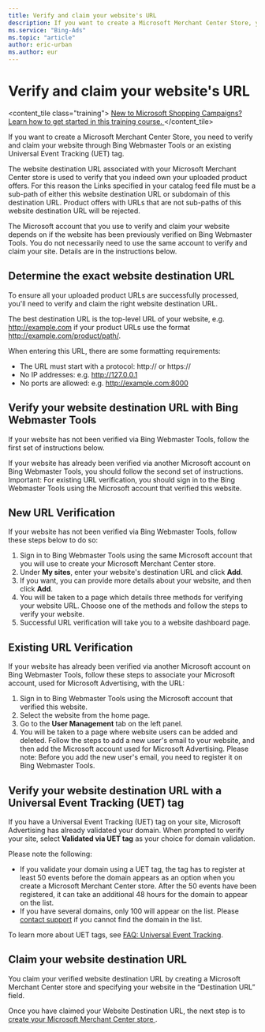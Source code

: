 ```yaml
---
title: Verify and claim your website's URL
description: If you want to create a Microsoft Merchant Center Store, you need to verify and claim your website.
ms.service: "Bing-Ads"
ms.topic: "article"
author: eric-urban
ms.author: eur
---
```


# Verify and claim your website's URL

<content_tile class="training">      [        New to Microsoft Shopping Campaigns? Learn how to get started in this training course.      ](https://go.microsoft.com/fwlink?LinkId=2130007)    </content_tile>

If you want to create a Microsoft Merchant Center Store, you need to verify and claim your website through Bing Webmaster Tools or an existing Universal Event Tracking (UET) tag.

The website destination URL associated with your Microsoft Merchant Center store is used to verify that you indeed own your uploaded product offers. For this reason the Links specified in your catalog feed file must be a sub-path of either this website destination URL or subdomain of this destination URL. Product offers with URLs that are not sub-paths of this website destination URL will be rejected.

The Microsoft account that you use to verify and claim your website depends on if the website has been previously verified on Bing Webmaster Tools. You do not necessarily need to use the same account to verify and claim your site. Details are in the instructions below.

## Determine the exact website destination URL
To ensure all your uploaded product URLs are successfully processed, you'll need to verify and claim the right website destination URL.

The best destination URL is the top-level URL of your website, e.g. http://example.com if your product URLs use the format http://example.com/product/path/.

When entering this URL, there are some formatting requirements:

- The URL must start with a protocol: http:// or https://
- No IP addresses: e.g. http://127.0.0.1
- No ports are allowed: e.g. http://example.com:8000

## Verify your website destination URL with Bing Webmaster Tools
If your website has not been verified via Bing Webmaster Tools, follow the first set of instructions below.

If your website has already been verified via another Microsoft account on Bing Webmaster Tools, you should follow the second set of instructions. Important: For existing URL verification, you should sign in to the Bing Webmaster Tools using the Microsoft account that verified this website.

## New URL Verification

If your website has not been verified via Bing Webmaster Tools, follow these steps below to do so:

1. Sign in to Bing Webmaster Tools using the same Microsoft account that you will use to create your Microsoft Merchant Center store.
1. Under **My sites**, enter your website's destination URL and click **Add**.
1. If you want, you can provide more details about your website, and then click **Add**.
1. You will be taken to a page which details three methods for verifying your website URL. Choose one of the methods and follow the steps to verify your website.
1. Successful URL verification will take you to a website dashboard page.

## Existing URL Verification

If your website has already been verified via another Microsoft account on Bing Webmaster Tools, follow these steps to associate your Microsoft account, used for Microsoft Advertising, with the URL:

1. Sign in to Bing Webmaster Tools using the Microsoft account that verified this website.
1. Select the website from the home page.
1. Go to the **User Management** tab on the left panel.
1. You will be taken to a page where website users can be added and deleted. Follow the steps to add a new user's email to your website, and then add the Microsoft account used for Microsoft Advertising. Please note: Before you add the new user's email, you need to register it on Bing Webmaster Tools.

## Verify your website destination URL with a Universal Event Tracking (UET) tag
If you have a Universal Event Tracking (UET) tag on your site, Microsoft Advertising has already validated your domain. When prompted to verify your site, select **Validated via UET tag** as your choice for domain validation.

Please note the following:
- If you validate your domain using a UET tag, the tag has to register at least 50 events before the domain appears as an option when you create a Microsoft Merchant Center store. After the 50 events have been registered, it  can take an additional 48 hours for the domain to appear on the list.
- If you have several domains, only 100 will appear on the list. Please [contact support](https://go.microsoft.com/fwlink?LinkId=398371) if you cannot find the domain in the list.

To learn more about UET tags, see [FAQ: Universal Event Tracking](./hlp_BA_CONC_UET_FAQ.md).

## Claim your website destination URL
You claim your verified website destination URL by creating a Microsoft Merchant Center store and specifying your website in the “Destination URL” field.

Once you have claimed your Website Destination URL, the next step is to [      create your Microsoft Merchant Center store    ](./hlp_BA_PROC_CreateBingMerchantCenterStore.md).


